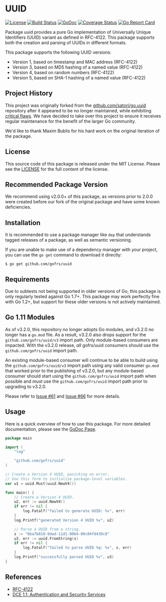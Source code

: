 # UUID

[![License](https://img.shields.io/github/license/gofrs/uuid.svg)](https://github.com/gofrs/uuid/blob/master/LICENSE)
[![Build Status](https://travis-ci.org/gofrs/uuid.svg?branch=master)](https://travis-ci.org/gofrs/uuid)
[![GoDoc](http://godoc.org/github.com/gofrs/uuid?status.svg)](http://godoc.org/github.com/gofrs/uuid)
[![Coverage Status](https://codecov.io/gh/gofrs/uuid/branch/master/graphs/badge.svg?branch=master)](https://codecov.io/gh/gofrs/uuid/)
[![Go Report Card](https://goreportcard.com/badge/github.com/gofrs/uuid)](https://goreportcard.com/report/github.com/gofrs/uuid)

Package uuid provides a pure Go implementation of Universally Unique Identifiers
(UUID) variant as defined in RFC-4122. This package supports both the creation
and parsing of UUIDs in different formats.

This package supports the following UUID versions:
* Version 1, based on timestamp and MAC address (RFC-4122)
* Version 3, based on MD5 hashing of a named value (RFC-4122)
* Version 4, based on random numbers (RFC-4122)
* Version 5, based on SHA-1 hashing of a named value (RFC-4122)

## Project History

This project was originally forked from the
[github.com/satori/go.uuid](https://github.com/satori/go.uuid) repository after
it appeared to be no longer maintained, while exhibiting [critical
flaws](https://github.com/satori/go.uuid/issues/73). We have decided to take
over this project to ensure it receives regular maintenance for the benefit of
the larger Go community.

We'd like to thank Maxim Bublis for his hard work on the original iteration of
the package.

## License

This source code of this package is released under the MIT License. Please see
the [LICENSE](https://github.com/gofrs/uuid/blob/master/LICENSE) for the full
content of the license.

## Recommended Package Version

We recommend using v2.0.0+ of this package, as versions prior to 2.0.0 were
created before our fork of the original package and have some known
deficiencies.

## Installation

It is recommended to use a package manager like `dep` that understands tagged
releases of a package, as well as semantic versioning.

If you are unable to make use of a dependency manager with your project, you can
use the `go get` command to download it directly:

```Shell
$ go get github.com/gofrs/uuid
```

## Requirements

Due to subtests not being supported in older versions of Go, this package is
only regularly tested against Go 1.7+. This package may work perfectly fine with
Go 1.2+, but support for these older versions is not actively maintained.

## Go 1.11 Modules

As of v3.2.0, this repository no longer adopts Go modules, and v3.2.0 no longer has a `go.mod` file.  As a result, v3.2.0 also drops support for the `github.com/gofrs/uuid/v3` import path. Only module-based consumers are impacted.  With the v3.2.0 release, _all_ gofrs/uuid consumers should use the `github.com/gofrs/uuid` import path.

An existing module-based consumer will continue to be able to build using the `github.com/gofrs/uuid/v3` import path using any valid consumer `go.mod` that worked prior to the publishing of v3.2.0, but any module-based consumer should start using the `github.com/gofrs/uuid` import path when possible and _must_ use the `github.com/gofrs/uuid` import path prior to upgrading to v3.2.0.

Please refer to [Issue #61](https://github.com/gofrs/uuid/issues/61) and [Issue #66](https://github.com/gofrs/uuid/issues/66) for more details.

## Usage

Here is a quick overview of how to use this package. For more detailed
documentation, please see the [GoDoc Page](http://godoc.org/github.com/gofrs/uuid).

```go
package main

import (
	"log"

	"github.com/gofrs/uuid"
)

// Create a Version 4 UUID, panicking on error.
// Use this form to initialize package-level variables.
var u1 = uuid.Must(uuid.NewV4())

func main() {
	// Create a Version 4 UUID.
	u2, err := uuid.NewV4()
	if err != nil {
		log.Fatalf("failed to generate UUID: %v", err)
	}
	log.Printf("generated Version 4 UUID %v", u2)

	// Parse a UUID from a string.
	s := "6ba7b810-9dad-11d1-80b4-00c04fd430c8"
	u3, err := uuid.FromString(s)
	if err != nil {
		log.Fatalf("failed to parse UUID %q: %v", s, err)
	}
	log.Printf("successfully parsed UUID %v", u3)
}
```

## References

* [RFC-4122](https://tools.ietf.org/html/rfc4122)
* [DCE 1.1: Authentication and Security Services](http://pubs.opengroup.org/onlinepubs/9696989899/chap5.htm#tagcjh_08_02_01_01)

